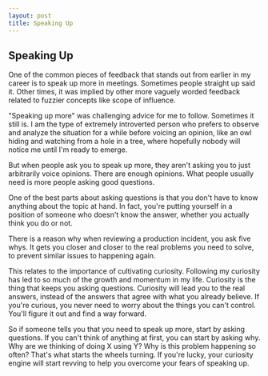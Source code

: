 ```yaml
---
layout: post
title: Speaking Up
---
```


## Speaking Up

One of the common pieces of feedback that stands out from earlier in my career is to speak up more in meetings.  Sometimes people straight up said it.  Other times, it was implied by other more vaguely worded feedback related to fuzzier concepts like scope of influence.

"Speaking up more" was challenging advice for me to follow.  Sometimes it still is.  I am the type of extremely introverted person who prefers to observe and analyze the situation for a while before voicing an opinion, like an owl hiding and watching from a hole in a tree, where hopefully nobody will notice me until I'm ready to emerge.

But when people ask you to speak up more, they aren't asking you to just arbitrarily voice opinions.  There are enough opinions.  What people usually need is more people asking good questions.

One of the best parts about asking questions is that you don't have to know anything about the topic at hand.  In fact, you're putting yourself in a position of someone who doesn't know the answer, whether you actually think you do or not.

There is a reason why when reviewing a production incident, you ask five whys.  It gets you closer and closer to the real problems you need to solve, to prevent similar issues to happening again.

This relates to the importance of cultivating curiosity. Following my curiosity has led to so much of the growth and momentum in my life.  Curiosity is the thing that keeps you asking questions.  Curiosity will lead you to the real answers, instead of the answers that agree with what you already believe.  If you're curious, you never need to worry about the things you can't control. You'll figure it out and find a way forward.

So if someone tells you that you need to speak up more, start by asking questions.  If you can't think of anything at first, you can start by asking why.  Why are we thinking of doing X using Y?  Why is this problem happening so often?  That's what starts the wheels turning.  If you're lucky, your curiosity engine will start revving to help you overcome your fears of speaking up.




